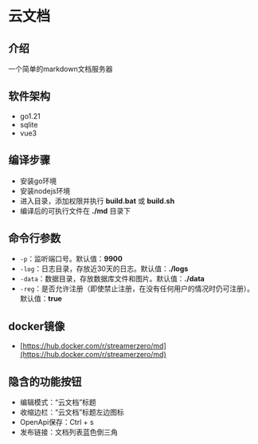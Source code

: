 # 云文档

## 介绍
一个简单的markdown文档服务器

## 软件架构
- go1.21
- sqlite
- vue3

## 编译步骤
- 安装go环境
- 安装nodejs环境
- 进入目录，添加权限并执行 **build.bat** 或 **build.sh**
- 编译后的可执行文件在 **./md** 目录下

## 命令行参数
- `-p`：监听端口号。默认值：**9900**
- `-log`：日志目录，存放近30天的日志。默认值：**./logs**
- `-data`：数据目录，存放数据库文件和图片。默认值：**./data**
- `-reg`：是否允许注册（即使禁止注册，在没有任何用户的情况时仍可注册）。默认值：**true**

## docker镜像
- [https://hub.docker.com/r/streamerzero/md](https://hub.docker.com/r/streamerzero/md)

## 隐含的功能按钮
- 编辑模式：“云文档”标题
- 收缩边栏：“云文档”标题左边图标
- OpenApi保存：Ctrl + s
- 发布链接：文档列表蓝色倒三角